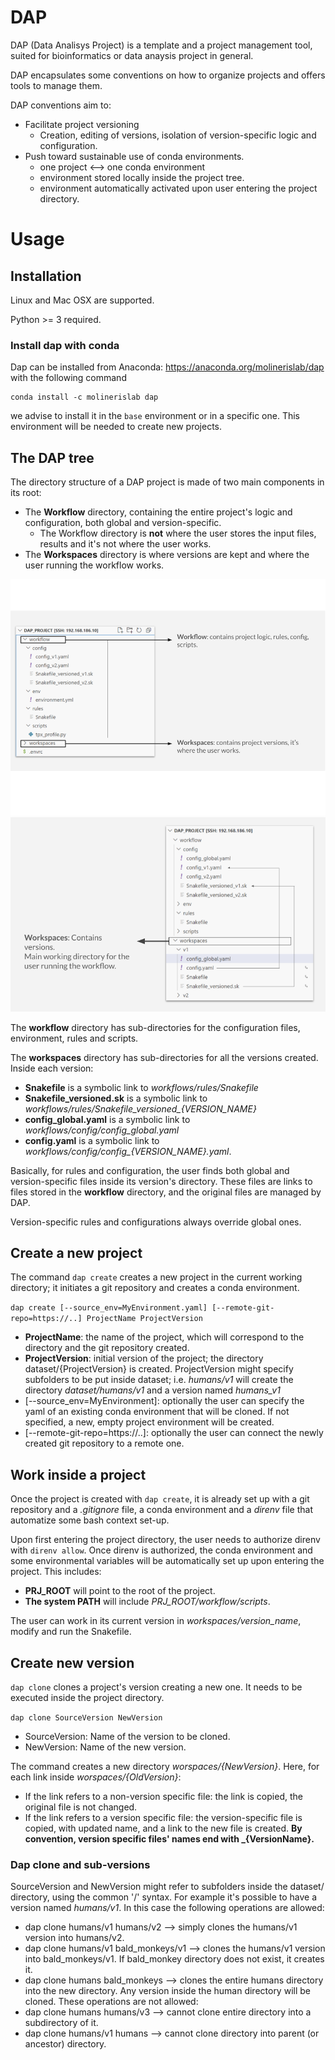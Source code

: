 # DAP

DAP (Data Analisys Project) is a template and a project management tool, suited for bioinformatics or data anaysis project in general.

DAP encapsulates some conventions on how to organize projects and offers tools to manage them.

DAP conventions aim to:
* Facilitate project versioning
   * Creation, editing of versions, isolation of version-specific logic and configuration.
* Push toward sustainable use of conda environments.
   * one project <--> one conda environment
   * environment stored locally inside the project tree.
   * environment automatically activated upon user entering the project directory.

# Usage
## Installation

Linux and Mac OSX are supported.

Python >= 3 required.

### Install dap with conda

Dap can be installed from Anaconda: https://anaconda.org/molinerislab/dap with the following command

```
conda install -c molinerislab dap
```

we advise to install it in the `base` environment or in a specific one. This environment will be needed to create new projects.

## The DAP tree
The directory structure of a DAP project is made of two main components in its root:
* The **Workflow** directory, containing the entire project's logic and configuration, both global and version-specific.
   * The Workflow directory is **not** where the user stores the input files, results and it's not where the user works.
* The **Workspaces** directory is where versions are kept and where the user running the workflow works. 

![alt text](.img/dap_tree_workflow.png)
![alt text](.img/dap_tree_workspaces.png)

The **workflow** directory has sub-directories for the configuration files, environment, rules and scripts.

The **workspaces** directory has sub-directories for all the versions created. Inside each version:
* **Snakefile** is a symbolic link to *workflows/rules/Snakefile*
* **Snakefile_versioned.sk**  is a symbolic link to *workflows/rules/Snakefile_versioned_{VERSION_NAME}*
* **config_global.yaml** is a symbolic link to *workflows/config/config_global.yaml*
* **config.yaml** is a symbolic link to *workflows/config/config_{VERSION_NAME}.yaml*.


Basically, for rules and configuration, the user finds both global and version-specific files inside its version's directory. These files are links to files stored in the **workflow** directory, and the original files are managed by DAP.

Version-specific rules and configurations always override global ones.

## Create a new project
The command `dap create` creates a new project in the current working directory; it initiates a git repository and creates a conda environment.

```dap create [--source_env=MyEnvironment.yaml] [--remote-git-repo=https://..] ProjectName ProjectVersion```

* **ProjectName**: the name of the project, which will correspond to the directory and the git repository created.
* **ProjectVersion**: initial version of the project; the directory dataset/{ProjectVersion} is created. ProjectVersion might specify subfolders to be put inside dataset; i.e. *humans/v1* will create the directory *dataset/humans/v1* and a version named *humans_v1*
* [--source_env=MyEnvironment]: optionally the user can specify the yaml of an existing conda environment that will be cloned. If not specified, a new, empty project environment will be created.
* [--remote-git-repo=https://..]: optionally the user can connect the newly created git repository to a remote one.

## Work inside a project
Once the project is created with `dap create`, it is already set up with a git repository and a *.gitignore* file, a conda environment and a *direnv* file that automatize some bash context set-up.

Upon first entering the project directory, the user needs to authorize direnv with `direnv allow`. Once direnv is authorized, the conda environment and some environmental variables will be automatically set up upon entering the project. This includes:
* **PRJ_ROOT** will point to the root of the project.
* **The system PATH** will include *PRJ_ROOT/workflow/scripts*.

The user can work in its current version in *workspaces/version_name*, modify and run the Snakefile.

## Create new version
`dap clone` clones a project's version creating a new one. It needs to be executed inside the project directory.

`dap clone SourceVersion NewVersion`
* SourceVersion: Name of the version to be cloned.
* NewVersion: Name of the new version.

The command creates a new directory  *worspaces/{NewVersion}*. Here, for each link inside *worspaces/{OldVersion}*:
* If the link refers to a non-version specific file: the link is copied, the original file is not changed.
* If the link refers to a version specific file: the version-specific file is copied, with updated name, and a link to the new file is created.
**By convention, version specific files' names end with _{VersionName}.**

### Dap clone and sub-versions
SourceVersion and NewVersion might refer to subfolders inside the dataset/ directory, using the common '/' syntax. For example it's possible to have a version named *humans/v1*. In this case the following operations are allowed:
* dap clone humans/v1 humans/v2 --> simply clones the humans/v1 version into humans/v2.
* dap clone humans/v1 bald_monkeys/v1 --> clones the humans/v1 version into bald_monkeys/v1. If bald_monkey directory does not exist, it creates it.
* dap clone humans bald_monkeys --> clones the entire humans directory into the new directory. Any version inside the human directory will be cloned.
These operations are not allowed:
* dap clone humans humans/v3 --> cannot clone entire directory into a subdirectory of it.
* dap clone humans/v1 humans --> cannot clone directory into parent (or ancestor) directory.



